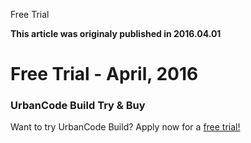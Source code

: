 





Free Trial

**This article was originaly published in 2016.04.01**


Free Trial - April, 2016
========================





### UrbanCode Build Try & Buy


Want to try UrbanCode Build? Apply now for a [free trial!](https://www-01.ibm.com/marketing/iwm/iwm/web/reg/pick.do?source=RATLe-UCBuild-EVAL&S_TACT=109HG21W&lang=en_US )





